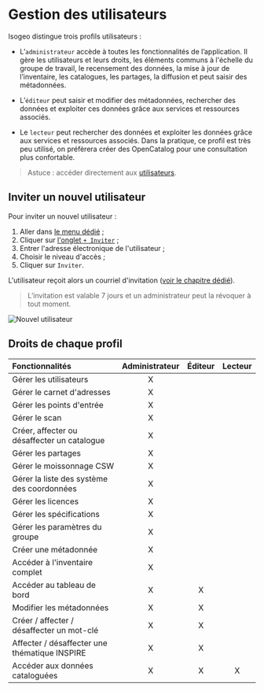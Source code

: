 # Gestion des utilisateurs <i class="fa fa-users"></i>

Isogeo distingue trois profils utilisateurs :
* L’`administrateur` accède à toutes les fonctionnalités de l’application. Il gère les utilisateurs et leurs droits, les éléments communs à l'échelle du groupe de travail, le recensement des données, la mise à jour de l’inventaire, les catalogues, les partages, la diffusion et peut saisir des métadonnées.

* L’`éditeur` peut saisir et modifier des métadonnées, rechercher des données et exploiter ces données grâce aux services et ressources associés.

* Le `lecteur` peut rechercher des données et exploiter les données grâce aux services et ressources associés. Dans la pratique, ce profil est très peu utilisé, on préfèrera créer des OpenCatalog pour une consultation plus confortable.

> Astuce : accéder directement aux [utilisateurs](https://app.isogeo.com/admin/users/memberships).

## Inviter un nouvel utilisateur

Pour inviter un nouvel utilisateur :

1. Aller dans [le menu dédié](https://app.isogeo.com/admin/users) ;
2. Cliquer sur [l'onglet `+ Inviter`](https://app.isogeo.com/admin/users/invitations/new) ;
3. Entrer l'adresse électronique de l'utilisateur ;
4. Choisir le niveau d'accès ;
5. Cliquer sur `Inviter`.

L'utilisateur reçoit alors un courriel d'invitation ([voir le chapitre dédié](/fr/start/signup.html)).

> L’invitation est valable 7 jours et un administrateur peut la révoquer à tout moment.

![Nouvel utilisateur](/images/adm_users_add.gif "Inviter un nouvel utilisateur")

## Droits de chaque profil

| Fonctionnalités                               | Administrateur    | Éditeur   | Lecteur   |
| :-------------------------------------------- | :---------------: | :-------: | :-------: |
| Gérer les utilisateurs                        | X                 |           |           |
| Gérer le carnet d'adresses                    | X                 |           |           |
| Gérer les points d'entrée                     | X                 |           |           |
| Gérer le scan                                 | X                 |           |           |
| Créer, affecter ou désaffecter un catalogue   | X                 |           |           |
| Gérer les partages                            | X                 |           |           |
| Gérer le moissonnage CSW                      | X                 |           |           |
| Gérer la liste des système des coordonnées    | X                 |           |           |
| Gérer les licences                            | X                 |           |           |
| Gérer les spécifications                      | X                 |           |           |
| Gérer les paramètres du groupe                | X                 |           |           |
| Créer une métadonnée                          | X                 |           |           |
| Accéder à l'inventaire complet                | X                 |           |           |
| Accéder au tableau de bord                    | X                 | X         |           |
| Modifier les métadonnées                      | X                 | X         |           |
| Créer / affecter / désaffecter un mot-clé     | X                 | X         |           |
| Affecter / désaffecter une thématique INSPIRE | X                 | X         |           |
| Accéder aux données cataloguées               | X                 | X         | X         |
